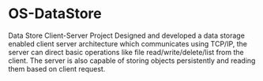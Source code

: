 # OS-DataStore
Data Store Client-Server Project
Designed and developed a data storage enabled client server architecture which communicates using TCP/IP, the server
can direct basic operations like file read/write/delete/list from the client. The server is also capable of storing objects
persistently and reading them based on client request.
